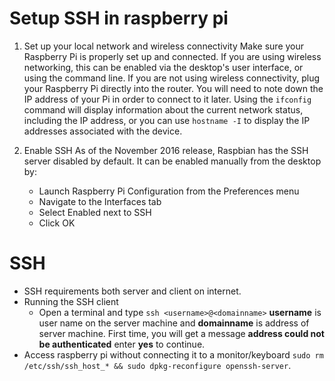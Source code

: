 # Setup SSH in raspberry pi
1. Set up your local network and wireless connectivity
Make sure your Raspberry Pi is properly set up and connected. If you are using wireless networking, this can be enabled via the desktop's user interface, or using the command line.
If you are not using wireless connectivity, plug your Raspberry Pi directly into the router.
You will need to note down the IP address of your Pi in order to connect to it later. Using the `ifconfig` command will display information about the current network status, including the IP address, or you can use `hostname -I` to display the IP addresses associated with the device.

2. Enable SSH
As of the November 2016 release, Raspbian has the SSH server disabled by default. 
It can be enabled manually from the desktop by: 
    - Launch Raspberry Pi Configuration from the Preferences menu
    - Navigate to the Interfaces tab
    - Select Enabled next to SSH
    - Click OK

# SSH
- SSH requirements both server and client on internet.
- Running the SSH client
    - Open a terminal and type `ssh <username>@<domainname>`
    **username** is user name on the server machine and **domainname** is address of server machine. First time, you will get a message __address could not be authenticated__ enter **yes** to continue.
- Access raspberry pi without connecting it to a monitor/keyboard `sudo rm /etc/ssh/ssh_host_* && sudo dpkg-reconfigure openssh-server`.

    
